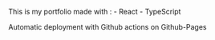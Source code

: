 This is my portfolio made with :
    - React
    - TypeScript

Automatic deployment with Github actions on Github-Pages